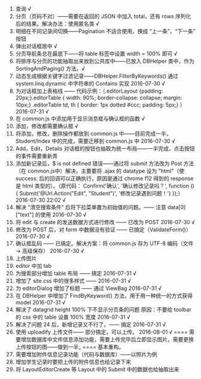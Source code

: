 ﻿1. 查询 √
2. 分页（页码不对）——需要在返回的 JSON 中加入 total，还有 rows 序列化后的结果。解决办法：使用匿名类 √ 
3. 明细在不同记录间切换——Pagination 不适合使用，换成 “上一条”，“下一条” 按钮
4. 弹出对话框居中 √
5. 分页导航条总在最底下——将 table 标签中设置 width = 100% 即可 √
6. 将排序与分页的功能抽取出来放到公共库中——已放入 DBHelper 类中，作为 SortingAndPaging() 方法。√
7. 动态生成根据关键字过滤记录——DBHelper.FilterByKeywords()  通过 system.linq.dynamic 中字符串的 Contains 实现 2016-07-30 √
8. 为对话框加上表格线 —— 代码示例：（.editorLayout {padding: 20px;}.editorTable {	width: 90%;	border-collapse: collapse;	margin: 10px;}	.editorTable td, th {	border: 1px dotted #ccc;	padding: 5px;}
）
 2016-07-31 √
9. 在 common.js 中添加用于显示消息框与确认框的函数 √
10. 添加，修改都需要确认框 √
11. 将添加，修改，删除操作都放到 common.js 中——目前完成一半，Student/Index 中的完成，需要迁移到 common.js 中 2016-07-30 √
12. Add，Edit，Details 对话框的按钮也抽取为统一布局——一半完成，点击按钮的事件需要重新弄
13. 添加新记录后，$ is not defined 错误——通过将 submit 方法改为 Post 方法（在 common.js中）解决。主要要将 .ajax 的 datatype 设为 "html"（使 success: 后的回调可以正确执行，原因是通过 chrome f12 得到的 response 是 html 类型的）。（原代码： Confirm('确认', '确认修改记录吗？', function () { Submit('@Url.Action("Edit", "Student")', '修改记录遇到问题！') });）2016-07-30 22:02 √ 
14. 解决 “清空搜索条件” 后将下拉菜单置为初始值的问题。—— 注意 data[0]["text"] 的使用 2016-07-30 √
15. 将 edit 与 create 的发送数据方式进行修改 —— 已改为 POST 2016-07-30 √
16. 修改为 POST 后，对 form 中数据没有验证 —— 已搞定（ValidateForm()） 2016-07-30 √
17. 确认框乱码 —— 已搞定。解决方案：将 common.js 存为 UTF-8 编码（文件 → 高级保存） 2016-07-30 √
18. 上传图片
19. editor 中加 tab
20. 为搜索部分增加 table 布局 —— 搞定 2016-07-31 √
21. 增加了 site.css 中的很多样式 —— 2016-07-31 √
22. 为 editorDialog 增加了标题 —— 通过 ViewBag 2016-07-31 √
23. 在 DBHelper 中增加了 FindByKeyword() 方法，用于用一种统一的方式获得 model 2016-07-31 √
24. 解决了 datagrid height 100% 下不显示分页条的问题 原因：不要给 toolbar 的 css 中的 table 设置 100% 宽度 2016-07-31 √
25. 解决了问题 24 后，新增记录又不行了。—— 搞定 2016-07-31 √
26. 使用 uploadify 上传文件—— 部分搞定，可以上传。 2016-08-01 √ ==== 需要增加数据库中文件信息添加功能，需要上传完毕后立即显示图片。需要更换上传按钮的图——做到一半_ ==== 基本重构。
27. 需要增加附件信息记录功能（代码与数据库）——以照片为例
28. 增加学生记录时要把上传的附件信息也给记录下来
29. 将 LayoutEditorCreate 等 Layout 中的 Submit 中的数据也给抽取出来



